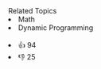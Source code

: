 <div><div>Related Topics</div><div><li>Math</li><li>Dynamic Programming</li></div></div><br><div><li>👍 94</li><li>👎 25</li></div>